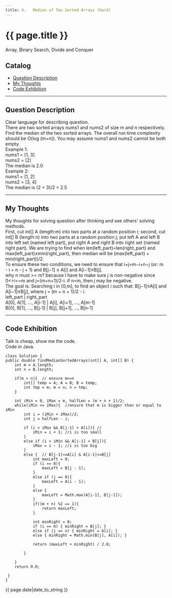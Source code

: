 ```yaml
---
title: 4.	Median of Two Sorted Arrays (Hard)       
---
```


# {{ page.title }}    
    
Array, Binary Search, Divide and Conquer   

## Catalog
+ [Question Description](#partI)
+ [My Thoughts](#partII)
+ [Code Exhibition](#partIII)

----------------------------------

## Question Description
Clear language for describing question.    
There are two sorted arrays nums1 and nums2 of size m and n respectively. Find the median of the two sorted arrays. The overall run time complexity should be O(log (m+n)). You may assume nums1 and nums2 cannot be both empty.    
Example 1:    
nums1 = [1, 3]   
nums2 = [2]  
The median is 2.0    
Example 2:   
nums1 = [1, 2]   
nums2 = [3, 4]   
The median is (2 + 3)/2 = 2.5   


----------------------------------

## My Thoughts
My thoughts for solving question after thinking and see others' solving methods.    
First, cut int[] A (length:m) into two parts at a random position i; second, cut int[] B (length:n) into two parts at a random position j; put left A and left B into left set (named left part), put right A and right B into right set (named right part). We are trying to find when len(left_part)=len(right_part) and max(left_part)≤min(right_part), then median will be (max(left_part) + min(right_part))/2.   
To ensure these two conditions, we need to ensure that i+j=m−i+n−j (or: m - i + n - j + 1) and B[j−1] ≤ A[i] and A[i−1]≤B[j].       
why n must >= m? because I have to make sure j is non-negative since 0<=i<=m and j=(m+n+1)/2-i. if n<m, then j may be negative.     
The goal is: Searching i in [0,m], to find an object i such that: B[j−1]≤A[i] and A[i−1]≤B[j], where j = (m + n + 1)/2 - i.     
      left_part          |        right_part    
A[0], A[1], ..., A[i-1]  |  A[i], A[i+1], ..., A[m-1]    
B[0], B[1], ..., B[j-1]  |  B[j], B[j+1], ..., B[n-1]    


----------------------------------

## Code Exhibition
Talk is cheap, show me the code.   
Code in Java.    

    class Solution {
    public double findMedianSortedArrays(int[] A, int[] B) {
        int m = A.length;
        int n = B.length;
        
        if(m > n){  // ensure m<=n
            int[] temp = A; A = B; B = temp;
            int tmp = m; m = n; n = tmp;
        }
        
        int iMin = 0, iMax = m, halfLen = (m + n + 1)/2;
        while(iMin <= iMax){  //ensure that m is bigger than or equal to iMin
            int i = (iMin + iMax)/2; 
            int j = halfLen - i;  
            
            if (i < iMax && B[j-1] > A[i]){ //
                iMin = i + 1; //i is too small
            }
            else if (i > iMin && A[i-1] > B[j]){
                iMax = i - 1; //i is too big
            }
            else {  // B[j-1]<=A[i] & A[i-1]<=B[j]
                int maxLeft = 0;
                if (i == 0){
                    maxLeft = B[j - 1];
                }
                else if (j == 0){
                    maxLeft = A[i - 1];
                }
                else {
                    maxLeft = Math.max(A[i-1], B[j-1]);
                }
                if((m + n) %2 == 1){
                    return maxLeft;
                }
                
                int minRight = 0;
                if (i == m) { minRight = B[j]; }
                else if (j == n) { minRight = A[i]; }
                else { minRight = Math.min(B[j], A[i]); }

                return (maxLeft + minRight) / 2.0;
                
            }
            
        }
        return 0.0;
        
     }
    }




{{ page.date|date_to_string }}
